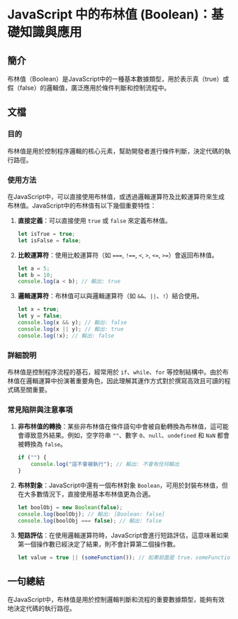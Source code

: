 <!--
Meta Description: # JavaScript 中的布林值 (Boolean)：基礎知識與應用 ## 簡介 布林值（Boolean）是JavaScript中的一種基本數據類型，用於表示真（true）或假（false）的邏輯值，廣泛應用於條件判斷和控制流程中。 ## 文檔 ### 目的 布林值是用於控制程序邏輯的核心元素，...
Meta Keywords: false, true, let, javascript, console
-->

# JavaScript 中的布林值 (Boolean)：基礎知識與應用

## 簡介
布林值（Boolean）是JavaScript中的一種基本數據類型，用於表示真（true）或假（false）的邏輯值，廣泛應用於條件判斷和控制流程中。

## 文檔
### 目的
布林值是用於控制程序邏輯的核心元素，幫助開發者進行條件判斷，決定代碼的執行路徑。

### 使用方法
在JavaScript中，可以直接使用布林值，或透過邏輯運算符及比較運算符來生成布林值。JavaScript中的布林值有以下幾個重要特性：

1. **直接定義**：可以直接使用 `true` 或 `false` 來定義布林值。
   ```javascript
   let isTrue = true;
   let isFalse = false;
   ```

2. **比較運算符**：使用比較運算符（如 `===`, `!==`, `<`, `>`, `<=`, `>=`）會返回布林值。
   ```javascript
   let a = 5;
   let b = 10;
   console.log(a < b); // 輸出: true
   ```

3. **邏輯運算符**：布林值可以與邏輯運算符（如 `&&`、`||`、`!`）結合使用。
   ```javascript
   let x = true;
   let y = false;
   console.log(x && y); // 輸出: false
   console.log(x || y); // 輸出: true
   console.log(!x); // 輸出: false
   ```

### 詳細說明
布林值是控制程序流程的基石，經常用於 `if`、`while`、`for` 等控制結構中。由於布林值在邏輯運算中扮演著重要角色，因此理解其運作方式對於撰寫高效且可讀的程式碼至關重要。

### 常見陷阱與注意事項
1. **非布林值的轉換**：某些非布林值在條件語句中會被自動轉換為布林值，這可能會導致意外結果。例如，空字符串 `""`、數字 `0`、`null`、`undefined` 和 `NaN` 都會被轉換為 `false`。
   ```javascript
   if ("") {
       console.log("這不會被執行"); // 輸出: 不會有任何輸出
   }
   ```

2. **布林對象**：JavaScript中還有一個布林對象 `Boolean`，可用於封裝布林值，但在大多數情況下，直接使用基本布林值更為合適。
   ```javascript
   let boolObj = new Boolean(false);
   console.log(boolObj); // 輸出: [Boolean: false]
   console.log(boolObj === false); // 輸出: false
   ```

3. **短路評估**：在使用邏輯運算符時，JavaScript會進行短路評估，這意味著如果第一個操作數已經決定了結果，則不會計算第二個操作數。
   ```javascript
   let value = true || (someFunction()); // 如果前面是 true，someFunction() 不會被調用
   ```

## 一句總結
在JavaScript中，布林值是用於控制邏輯判斷和流程的重要數據類型，能夠有效地決定代碼的執行路徑。